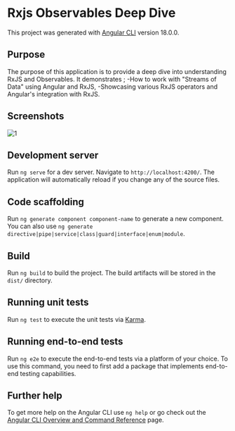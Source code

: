 # Rxjs Observables Deep Dive

This project was generated with [Angular CLI](https://github.com/angular/angular-cli) version 18.0.0.

## Purpose

The purpose of this application is to provide a deep dive into understanding RxJS and Observables. 
It demonstrates ; 
-How to work with "Streams of Data" using Angular and RxJS,
-Showcasing various RxJS operators and Angular's integration with RxJS.

## Screenshots

![1](https://github.com/user-attachments/assets/bbf3151b-11f2-46f7-87fc-1e8f26807170)

## Development server

Run `ng serve` for a dev server. Navigate to `http://localhost:4200/`. The application will automatically reload if you change any of the source files.

## Code scaffolding

Run `ng generate component component-name` to generate a new component. You can also use `ng generate directive|pipe|service|class|guard|interface|enum|module`.

## Build

Run `ng build` to build the project. The build artifacts will be stored in the `dist/` directory.

## Running unit tests

Run `ng test` to execute the unit tests via [Karma](https://karma-runner.github.io).

## Running end-to-end tests

Run `ng e2e` to execute the end-to-end tests via a platform of your choice. To use this command, you need to first add a package that implements end-to-end testing capabilities.

## Further help

To get more help on the Angular CLI use `ng help` or go check out the [Angular CLI Overview and Command Reference](https://angular.io/cli) page.
